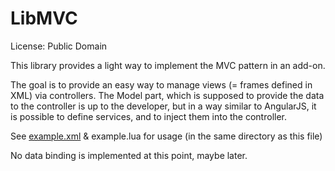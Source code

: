 # LibMVC

License: Public Domain

This library provides a light way to implement the MVC pattern in an add-on.

The goal is to provide an easy way to manage views (= frames defined in XML) via controllers.
The Model part, which is supposed to provide the data to the controller is up to the developer, 
but in a way similar to AngularJS, it is possible to define services, and to inject them into the controller.

See [example.xml](example.xml) & example.lua for usage (in the same directory as this file)

No data binding is implemented at this point, maybe later.
